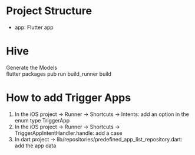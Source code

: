 # Project Structure

- app: Flutter app


# Hive
Generate the Models  
flutter packages pub run build_runner build


# How to add Trigger Apps

1. In the iOS project -> Runner -> Shortcuts -> Intents: add an option in the enum type TriggerApp
2. In the iOS project -> Runner -> Shortcuts -> TriggerAppIntentHandler.handle: add a case
3. In dart project -> lib/repositories/predefined_app_list_repository.dart: add the app data